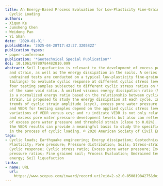```yaml
---
title: An Energy-Based Process Evaluation for Low-Plasticity Fine-Grained Soil during
  Cyclic Loading
authors:
- Xiqun Ke
- Junsheng Chen
- Weidong Pan
- Yi Shan
date: '2020-01-01'
publishDate: '2025-04-28T17:42:27.320582Z'
publication_types:
- paper-conference
publication: '*Geotechnical Special Publication*'
doi: 10.1061/9780784482810.009
abstract: Soil liquefaction is relevant to the development of excess pore water pressure
  and strain, as well as the energy dissipation in the soils. A series of cyclic triaxial
  undrained tests are conducted on a typical low-plasticity fine-grained soil (Taiping
  tailings) to evaluate cyclic response at different cyclic stress levels. There are
  four testing samples subjected to different cyclic stress ratios on the condition
  of the same void ratio. A unified viscous energy dissipation ratio (VEDR), which
  is a normalized energy ratio based on the relationship between cyclic stress and
  strain, is proposed to study the energy dissipation at each cycle. In general, growth
  trends of cyclic strain amplitude (ϵcyc), excess pore water pressure ratio (ru),
  and VEDR for testing samples depend on the applied cyclic stress levels. And the
  variations of VEDR versus ϵcyc and ru indicate VEDR is not only related to strain
  and excess pore water pressure development levels but also can reflect the triggering
  of excess pore water pressure and threshold strain (close to 0.02%). Additionally,
  the VEDR results can provide a meaningful basis to study the specific particle behaviors
  in the process of cyclic loading. © 2020 American Society of Civil Engineers.
tags:
- Cyclic loads; Earthquake engineering; Energy dissipation; Geotechnical engineering;
  Plasticity; Pore pressure; Pressure distribution; Soils; Stress-strain curves; Water;
  Cyclic response; Cyclic stress ratio; Excess pore water pressure; Excess pore water
  pressure ratios; Fine grained soil; Process Evaluation; Undrained tests; Viscous
  energy; Soil liquefaction
links:
- name: URL
  url: 
    https://www.scopus.com/inward/record.uri?eid=2-s2.0-85081984275&doi=10.1061%2f9780784482810.009&partnerID=40&md5=baa71c615a96af1ab7f2c089ff441ed3
---
```

